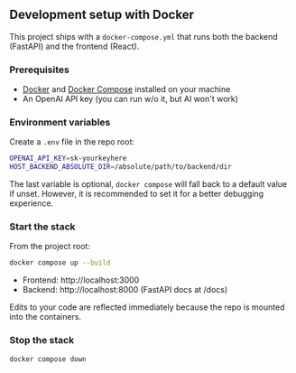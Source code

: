 ## Development setup with Docker 

This project ships with a `docker-compose.yml` that runs both the backend (FastAPI) and the frontend (React).

### Prerequisites
- [Docker](https://docs.docker.com/get-docker/) and [Docker Compose](https://docs.docker.com/compose/) installed on your machine
- An OpenAI API key (you can run w/o it, but AI won't work)

### Environment variables
Create a `.env` file in the repo root:

```bash
OPENAI_API_KEY=sk-yourkeyhere
HOST_BACKEND_ABSOLUTE_DIR=/absolute/path/to/backend/dir
```

The last variable is optional, `docker compose` will fall back to a default value if unset. However, it is recommended to set it for a better debugging experience.

### Start the stack
From the project root:

```bash
docker compose up --build 
```

- Frontend: http://localhost:3000  
- Backend: http://localhost:8000 (FastAPI docs at /docs)

Edits to your code are reflected immediately because the repo is mounted into the containers.

### Stop the stack

```bash 
docker compose down 
```
